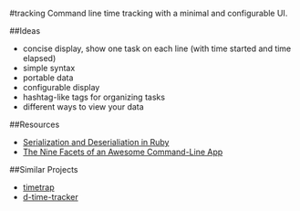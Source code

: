 #tracking
Command line time tracking with a minimal and configurable UI.

##Ideas
- concise display, show one task on each line (with time started and time elapsed)
- simple syntax
- portable data
- configurable display
- hashtag-like tags for organizing tasks
- different ways to view your data

##Resources
- [Serialization and Deserialiation in Ruby](http://www.skorks.com/2010/04/serializing-and-deserializing-objects-with-ruby/)
- [The Nine Facets of an Awesome Command-Line App](http://www.naildrivin5.com/blog/2012/04/01/the-nine-facets-of-an-awesome-command-line-app.html)

##Similar Projects
- [timetrap](https://github.com/samg/timetrap)
- [d-time-tracker](https://github.com/DanielVF/d-time-tracker)
